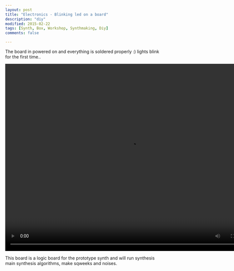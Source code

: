 ```yaml
---
layout: post
title: "Electronics - Blinking led on a board"
description: "diy"
modified: 2015-02-22
tags: [Synth, Box, Workshop, Synthmaking, Diy]
comments: false

---
```


The board in powered on and everything is soldered properly :) lights blink for the first time..

<video controls="controls" width="800" height="600" name="Video Name" src="/images/IMG_2682.MOV"></video>

This board is a logic board for the prototype synth and will run synthesis main synthesis algorithms, make sqweeks and noises.

